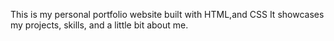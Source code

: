 This is my personal portfolio website built with HTML,and CSS
It showcases my projects, skills, and a little bit about me.
